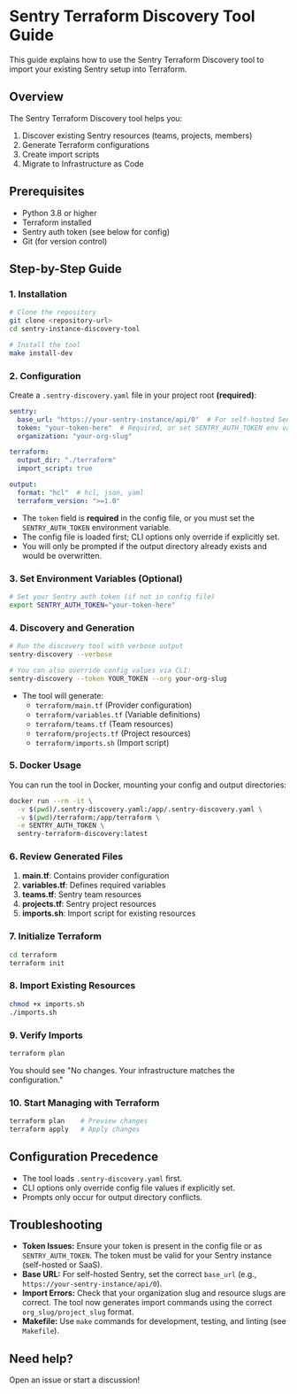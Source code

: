# Sentry Terraform Discovery Tool Guide

This guide explains how to use the Sentry Terraform Discovery tool to import your existing Sentry setup into Terraform.

## Overview

The Sentry Terraform Discovery tool helps you:
1. Discover existing Sentry resources (teams, projects, members)
2. Generate Terraform configurations
3. Create import scripts
4. Migrate to Infrastructure as Code

## Prerequisites

- Python 3.8 or higher
- Terraform installed
- Sentry auth token (see below for config)
- Git (for version control)

## Step-by-Step Guide

### 1. Installation

```bash
# Clone the repository
git clone <repository-url>
cd sentry-instance-discovery-tool

# Install the tool
make install-dev
```

### 2. Configuration

Create a `.sentry-discovery.yaml` file in your project root **(required)**:

```yaml
sentry:
  base_url: "https://your-sentry-instance/api/0"  # For self-hosted Sentry
  token: "your-token-here"  # Required, or set SENTRY_AUTH_TOKEN env var
  organization: "your-org-slug"

terraform:
  output_dir: "./terraform"
  import_script: true

output:
  format: "hcl"  # hcl, json, yaml
  terraform_version: ">=1.0"
```

- The `token` field is **required** in the config file, or you must set the `SENTRY_AUTH_TOKEN` environment variable.
- The config file is loaded first; CLI options only override if explicitly set.
- You will only be prompted if the output directory already exists and would be overwritten.

### 3. Set Environment Variables (Optional)

```bash
# Set your Sentry auth token (if not in config file)
export SENTRY_AUTH_TOKEN="your-token-here"
```

### 4. Discovery and Generation

```bash
# Run the discovery tool with verbose output
sentry-discovery --verbose

# You can also override config values via CLI:
sentry-discovery --token YOUR_TOKEN --org your-org-slug
```

- The tool will generate:
  - `terraform/main.tf`          (Provider configuration)
  - `terraform/variables.tf`     (Variable definitions)
  - `terraform/teams.tf`         (Team resources)
  - `terraform/projects.tf`      (Project resources)
  - `terraform/imports.sh`       (Import script)

### 5. Docker Usage

You can run the tool in Docker, mounting your config and output directories:

```bash
docker run --rm -it \
  -v $(pwd)/.sentry-discovery.yaml:/app/.sentry-discovery.yaml \
  -v $(pwd)/terraform:/app/terraform \
  -e SENTRY_AUTH_TOKEN \
  sentry-terraform-discovery:latest
```

### 6. Review Generated Files

1. **main.tf**: Contains provider configuration
2. **variables.tf**: Defines required variables
3. **teams.tf**: Sentry team resources
4. **projects.tf**: Sentry project resources
5. **imports.sh**: Import script for existing resources

### 7. Initialize Terraform

```bash
cd terraform
terraform init
```

### 8. Import Existing Resources

```bash
chmod +x imports.sh
./imports.sh
```

### 9. Verify Imports

```bash
terraform plan
```

You should see "No changes. Your infrastructure matches the configuration."

### 10. Start Managing with Terraform

```bash
terraform plan    # Preview changes
terraform apply   # Apply changes
```

## Configuration Precedence

- The tool loads `.sentry-discovery.yaml` first.
- CLI options only override config file values if explicitly set.
- Prompts only occur for output directory conflicts.

## Troubleshooting

- **Token Issues:** Ensure your token is present in the config file or as `SENTRY_AUTH_TOKEN`. The token must be valid for your Sentry instance (self-hosted or SaaS).
- **Base URL:** For self-hosted Sentry, set the correct `base_url` (e.g., `https://your-sentry-instance/api/0`).
- **Import Errors:** Check that your organization slug and resource slugs are correct. The tool now generates import commands using the correct `org_slug/project_slug` format.
- **Makefile:** Use `make` commands for development, testing, and linting (see `Makefile`).

## Need help?
Open an issue or start a discussion!
